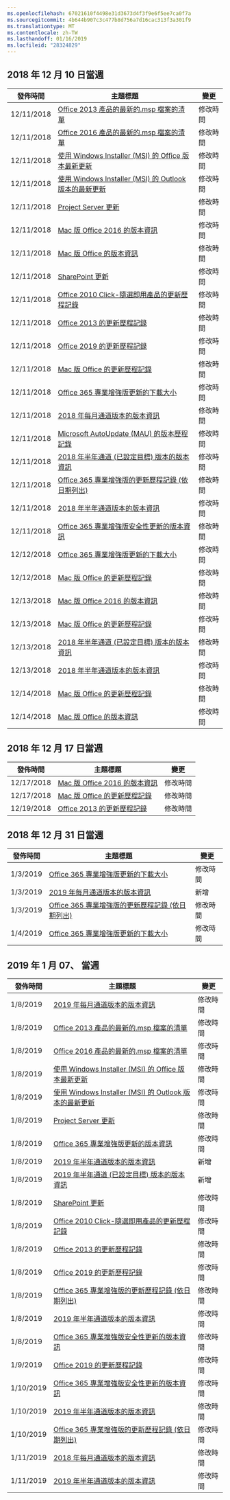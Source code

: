 ```yaml
---
ms.openlocfilehash: 67021610f4498e31d3673d4f3f9e6f5ee7ca0f7a
ms.sourcegitcommit: 4b644b907c3c477b8d756a7d16cac313f3a301f9
ms.translationtype: MT
ms.contentlocale: zh-TW
ms.lasthandoff: 01/16/2019
ms.locfileid: "28324829"
---
```

<!-- This file is generated automatically each week. Changes made to this file will be overwritten.-->




## <a name="week-of-december-10-2018"></a>2018 年 12 月 10 日當週


| 發佈時間 |主題標題 | 變更 |
|------|------------|--------|
| 12/11/2018 | [Office 2013 產品的最新的.msp 檔案的清單](/OfficeUpdates/msp-files-office-2013) | 修改時間 |
| 12/11/2018 | [Office 2016 產品的最新的.msp 檔案的清單](/OfficeUpdates/msp-files-office-2016) | 修改時間 |
| 12/11/2018 | [使用 Windows Installer (MSI) 的 Office 版本最新更新](/OfficeUpdates/office-updates-msi) | 修改時間 |
| 12/11/2018 | [使用 Windows Installer (MSI) 的 Outlook 版本的最新更新](/OfficeUpdates/outlook-updates-msi) | 修改時間 |
| 12/11/2018 | [Project Server 更新](/OfficeUpdates/project-server-updates) | 修改時間 |
| 12/11/2018 | [Mac 版 Office 2016 的版本資訊](/OfficeUpdates/release-notes-office-2016-mac) | 修改時間 |
| 12/11/2018 | [Mac 版 Office 的版本資訊](/OfficeUpdates/release-notes-office-for-mac) | 修改時間 |
| 12/11/2018 | [SharePoint 更新](/OfficeUpdates/sharepoint-updates) | 修改時間 |
| 12/11/2018 | [Office 2010 Click-隨選即用產品的更新歷程記錄](/OfficeUpdates/update-history-office-2010-click-to-run) | 修改時間 |
| 12/11/2018 | [Office 2013 的更新歷程記錄](/OfficeUpdates/update-history-office-2013) | 修改時間 |
| 12/11/2018 | [Office 2019 的更新歷程記錄](/OfficeUpdates/update-history-office-2019) | 修改時間 |
| 12/11/2018 | [Mac 版 Office 的更新歷程記錄](/OfficeUpdates/update-history-office-for-mac) | 修改時間 |
| 12/11/2018 | [Office 365 專業增強版更新的下載大小](/OfficeUpdates/download-sizes-office365-proplus-updates) | 修改時間 |
| 12/11/2018 | [2018 年每月通道版本的版本資訊](/OfficeUpdates/monthly-channel-2018) | 修改時間 |
| 12/11/2018 | [Microsoft AutoUpdate (MAU) 的版本歷程記錄](/OfficeUpdates/release-history-microsoft-autoupdate) | 修改時間 |
| 12/11/2018 | [2018 年半年通道 (已設定目標) 版本的版本資訊](/OfficeUpdates/semi-annual-channel-targeted-2018) | 修改時間 |
| 12/11/2018 | [Office 365 專業增強版的更新歷程記錄 (依日期列出)](/OfficeUpdates/update-history-office365-proplus-by-date) | 修改時間 |
| 12/11/2018 | [2018 年半年通道版本的版本資訊](/OfficeUpdates/semi-annual-channel-2018) | 修改時間 |
| 12/11/2018 | [Office 365 專業增強版安全性更新的版本資訊](/OfficeUpdates/office365-proplus-security-updates) | 修改時間 |
| 12/12/2018 | [Office 365 專業增強版更新的下載大小](/OfficeUpdates/download-sizes-office365-proplus-updates) | 修改時間 |
| 12/12/2018 | [Mac 版 Office 的更新歷程記錄](/OfficeUpdates/update-history-office-for-mac) | 修改時間 |
| 12/13/2018 | [Mac 版 Office 2016 的版本資訊](/OfficeUpdates/release-notes-office-2016-mac) | 修改時間 |
| 12/13/2018 | [Mac 版 Office 的更新歷程記錄](/OfficeUpdates/update-history-office-for-mac) | 修改時間 |
| 12/13/2018 | [2018 年半年通道 (已設定目標) 版本的版本資訊](/OfficeUpdates/semi-annual-channel-targeted-2018) | 修改時間 |
| 12/13/2018 | [2018 年半年通道版本的版本資訊](/OfficeUpdates/semi-annual-channel-2018) | 修改時間 |
| 12/14/2018 | [Mac 版 Office 的更新歷程記錄](/OfficeUpdates/update-history-office-for-mac) | 修改時間 |
| 12/14/2018 | [Mac 版 Office 的版本資訊](/OfficeUpdates/release-notes-office-for-mac) | 修改時間 |


## <a name="week-of-december-17-2018"></a>2018 年 12 月 17 日當週


| 發佈時間 |主題標題 | 變更 |
|------|------------|--------|
| 12/17/2018 | [Mac 版 Office 2016 的版本資訊](/OfficeUpdates/release-notes-office-2016-mac) | 修改時間 |
| 12/17/2018 | [Mac 版 Office 的更新歷程記錄](/OfficeUpdates/update-history-office-for-mac) | 修改時間 |
| 12/19/2018 | [Office 2013 的更新歷程記錄](/OfficeUpdates/update-history-office-2013) | 修改時間 |


## <a name="week-of-december-31-2018"></a>2018 年 12 月 31 日當週


| 發佈時間 |主題標題 | 變更 |
|------|------------|--------|
| 1/3/2019 | [Office 365 專業增強版更新的下載大小](/OfficeUpdates/download-sizes-office365-proplus-updates) | 修改時間 |
| 1/3/2019 | [2019 年每月通道版本的版本資訊](/OfficeUpdates/monthly-channel-2019) | 新增 |
| 1/3/2019 | [Office 365 專業增強版的更新歷程記錄 (依日期列出)](/OfficeUpdates/update-history-office365-proplus-by-date) | 修改時間 |
| 1/4/2019 | [Office 365 專業增強版更新的下載大小](/OfficeUpdates/download-sizes-office365-proplus-updates) | 修改時間 |


## <a name="week-of-january-07-2019"></a>2019 年 1 月 07、 當週


| 發佈時間 |主題標題 | 變更 |
|------|------------|--------|
| 1/8/2019 | [2019 年每月通道版本的版本資訊](/OfficeUpdates/monthly-channel-2019) | 修改時間 |
| 1/8/2019 | [Office 2013 產品的最新的.msp 檔案的清單](/OfficeUpdates/msp-files-office-2013) | 修改時間 |
| 1/8/2019 | [Office 2016 產品的最新的.msp 檔案的清單](/OfficeUpdates/msp-files-office-2016) | 修改時間 |
| 1/8/2019 | [使用 Windows Installer (MSI) 的 Office 版本最新更新](/OfficeUpdates/office-updates-msi) | 修改時間 |
| 1/8/2019 | [使用 Windows Installer (MSI) 的 Outlook 版本的最新更新](/OfficeUpdates/outlook-updates-msi) | 修改時間 |
| 1/8/2019 | [Project Server 更新](/OfficeUpdates/project-server-updates) | 修改時間 |
| 1/8/2019 | [Office 365 專業增強版更新的版本資訊](/OfficeUpdates/release-notes-office365-proplus) | 修改時間 |
| 1/8/2019 | [2019 年半年通道版本的版本資訊](/OfficeUpdates/semi-annual-channel-2019) | 新增 |
| 1/8/2019 | [2019 年半年通道 (已設定目標) 版本的版本資訊](/OfficeUpdates/semi-annual-channel-targeted-2019) | 新增 |
| 1/8/2019 | [SharePoint 更新](/OfficeUpdates/sharepoint-updates) | 修改時間 |
| 1/8/2019 | [Office 2010 Click-隨選即用產品的更新歷程記錄](/OfficeUpdates/update-history-office-2010-click-to-run) | 修改時間 |
| 1/8/2019 | [Office 2013 的更新歷程記錄](/OfficeUpdates/update-history-office-2013) | 修改時間 |
| 1/8/2019 | [Office 2019 的更新歷程記錄](/OfficeUpdates/update-history-office-2019) | 修改時間 |
| 1/8/2019 | [Office 365 專業增強版的更新歷程記錄 (依日期列出)](/OfficeUpdates/update-history-office365-proplus-by-date) | 修改時間 |
| 1/8/2019 | [2019 年半年通道版本的版本資訊](/OfficeUpdates/semi-annual-channel-2019) | 修改時間 |
| 1/8/2019 | [Office 365 專業增強版安全性更新的版本資訊](/OfficeUpdates/office365-proplus-security-updates) | 修改時間 |
| 1/9/2019 | [Office 2019 的更新歷程記錄](/OfficeUpdates/update-history-office-2019) | 修改時間 |
| 1/10/2019 | [Office 365 專業增強版安全性更新的版本資訊](/OfficeUpdates/office365-proplus-security-updates) | 修改時間 |
| 1/10/2019 | [2019 年半年通道版本的版本資訊](/OfficeUpdates/semi-annual-channel-2019) | 修改時間 |
| 1/10/2019 | [Office 365 專業增強版的更新歷程記錄 (依日期列出)](/OfficeUpdates/update-history-office365-proplus-by-date) | 修改時間 |
| 1/11/2019 | [2018 年每月通道版本的版本資訊](/OfficeUpdates/monthly-channel-2018) | 修改時間 |
| 1/11/2019 | [2019 年半年通道版本的版本資訊](/OfficeUpdates/semi-annual-channel-2019) | 修改時間 |
